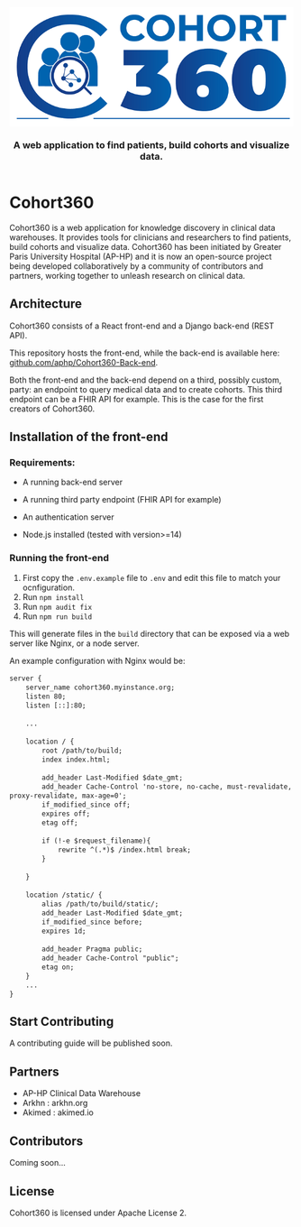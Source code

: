 <div align="center" style="display:flex;flex-direction:column;">
  <img src="./public/logo_c360.png" alt="Cohort360 logo" />
  <h3>A web application to find patients, build cohorts and visualize data.</h3>
</div>

# Cohort360

Cohort360 is a web application for knowledge discovery in clinical data warehouses. It provides tools for clinicians and researchers to find patients, build cohorts and visualize data. Cohort360 has been initiated by Greater Paris University Hospital (AP-HP) and it is now an open-source project being developed collaboratively by a community of contributors and partners, working together to unleash research on clinical data.

## Architecture 

Cohort360 consists of a React front-end and a Django back-end (REST API).

This repository hosts the front-end, while the back-end is available here: [github.com/aphp/Cohort360-Back-end](https://github.com/aphp/Cohort360-Back-end).

Both the front-end and the back-end depend on a third, possibly custom, party: an endpoint to query medical data and to create cohorts.
This third endpoint can be a FHIR API for example. This is the case for the first creators of Cohort360.

## Installation of the front-end

### Requirements:

* A running back-end server
* A running third party endpoint (FHIR API for example)
* An authentication server

* Node.js installed (tested with version>=14)

### Running the front-end

1. First copy the `.env.example` file to `.env` and edit this file to match your ocnfiguration.
2. Run `npm install`
3. Run `npm audit fix`
4. Run `npm run build`

This will generate files in the `build` directory that can be exposed via a web server like Nginx, or a node server.

An example configuration with Nginx would be: 

```nginx
server {
    server_name cohort360.myinstance.org;
    listen 80;
    listen [::]:80;

    ...

    location / {
        root /path/to/build;
        index index.html;

        add_header Last-Modified $date_gmt;
        add_header Cache-Control 'no-store, no-cache, must-revalidate, proxy-revalidate, max-age=0';
        if_modified_since off;
        expires off;
        etag off;

        if (!-e $request_filename){
            rewrite ^(.*)$ /index.html break;
        }

    }

    location /static/ {
        alias /path/to/build/static/;
        add_header Last-Modified $date_gmt;
        if_modified_since before;
        expires 1d;

        add_header Pragma public;
        add_header Cache-Control "public";
        etag on;
    }
    ...
}
```



## Start Contributing

A contributing guide will be published soon.

## Partners

* AP-HP Clinical Data Warehouse
* Arkhn : arkhn.org
* Akimed : akimed.io

## Contributors

Coming soon...

## License
Cohort360 is licensed under Apache License 2.
